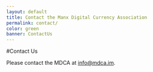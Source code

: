 ```yaml
---
layout: default
title: Contact the Manx Digital Currency Association
permalink: contact/
color: green
banner: ContactUs
---
```


#Contact Us

Please contact the MDCA at info@mdca.im.